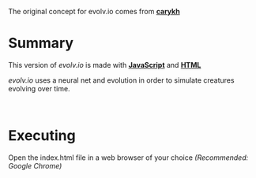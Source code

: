 The original concept for evolv\.io comes from **[carykh](https://www.youtube.com/watch?v=OLnv8QaEDL0)**

# Summary
This version of *evolv\.io* is made with **[JavaScript](https://developer.mozilla.org/en-US/docs/Web/JavaScript)** and **[HTML](https://developer.mozilla.org/en-US/docs/Web/HTML)**

*evolv\.io* uses a neural net and evolution in order to simulate creatures evolving over time.

&nbsp;

# Executing
Open the index.html file in a web browser of your choice *(Recommended: Google Chrome)*

